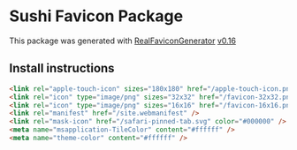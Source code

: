 # Sushi Favicon Package

This package was generated with
[RealFaviconGenerator](https://realfavicongenerator.net/)
[v0.16](https://realfavicongenerator.net/change_log#v0.16)

## Install instructions

```html
<link rel="apple-touch-icon" sizes="180x180" href="/apple-touch-icon.png" />
<link rel="icon" type="image/png" sizes="32x32" href="/favicon-32x32.png" />
<link rel="icon" type="image/png" sizes="16x16" href="/favicon-16x16.png" />
<link rel="manifest" href="/site.webmanifest" />
<link rel="mask-icon" href="/safari-pinned-tab.svg" color="#000000" />
<meta name="msapplication-TileColor" content="#ffffff" />
<meta name="theme-color" content="#ffffff" />
```
